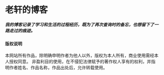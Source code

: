老轩的博客
==========

##### 我的博客记录了学习和生活的过程经历，既为了再次查询时的备忘，也想留下了一路走过的痕迹。

#### 版权说明

本网站所有作品，除明确申明作者为他人以外，版权为本人所有，商业使用需经本人授权同意。
非盈利目的使用，在不侵犯法律赋予的著作权人享有的权利，并指明作者姓名、作品名称，作品出处后，允许转载使用。
